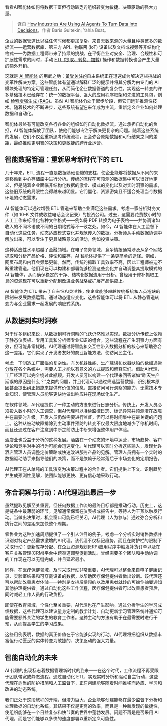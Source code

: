
<!--
title: 各行各业如何利用AI代理将数据转化为决策
cover: https://cdn.thenewstack.io/media/2024/12/264ffd8e-ai-agents-turn-data-into-decisions.jpg
-->

看看AI智能体如何将数据丰富但行动匮乏的组织转变为敏捷、决策驱动的强大力量。

> 译自 [How Industries Are Using AI Agents To Turn Data Into Decisions](https://thenewstack.io/how-industries-are-using-ai-agents-to-turn-data-into-decisions/)，作者 Baris Gultekin; Yahia Bsat。

企业的数据管道比以往任何时候都更加复杂。来自无数来源的大量且种类繁多的数据流——运营数据库、第三方 API、物联网 (IoT) 设备以及文档或视频等非结构化格式——为数据工程师带来了持续的挑战。在平衡企业对安全、治理、合规性和可扩展性需求的同时，手动 [ETL (提取、转换、加载)](https://thenewstack.io/how-data-integration-is-evolving-beyond-etl/) 操作和数据转换也会产生大量的额外开销。

这就是 [AI 智能体](https://thenewstack.io/gitlab-uses-ai-agents-to-automate-non-coding-dev-work/) 的用武之地：[备受关注的](https://thenewstack.io/3-ai-trends-developers-need-to-know-in-2025)自主系统正在迅速成为解决这些挑战的变革性解决方案。这些智能体有望通过解释广泛的提示并将其分解为由专门的 AI 模块处理的特定可管理任务，从而简化企业数据管道的复杂性。实现这一转变的许多基础技术已经存在：统一的数据平台、强大的应用程序框架和先进的工具包，例如 [检索增强生成 (RAG)](https://thenewstack.io/why-rag-is-essential-for-next-gen-ai-development/)。虽然 AI 智能体仍处于起步阶段，但它们远非推测性技术。随着技术的不断进步，这些系统有望在来年成为主流，重新定义企业如何处理数据和自动化。

智能体最终有可能改变各行各业的组织如何自动化数据流。通过承担自动化的负担，AI 智能体解放了团队，使他们能够专注于解决更复杂的问题。随着这些系统的发展，它们不仅会重新思考传统流程，还会弥合原始数据和可行结果之间的差距，最终推动更明智的决策和更敏捷的跨行业运营。

## 智能数据管道：重新思考新时代下的 ETL

几十年来，ETL 流程一直是数据基础设施的支柱，使企业能够将数据从不同的来源移动到中心存储库中进行分析。传统的流程在可预测的数据集中可以很好地定义，但是随着企业面临非结构化数据的激增、模式的变化以及对实时洞察的需求，这些旧系统的局限性变得越来越明显。它们僵化、资源密集且不适合处理当今数据环境的动态需求。

AI 智能体可以通过增强 ETL 管道来帮助企业满足这些需求。考虑一家分析财务文件（如 10-K 文件或收益电话会议记录）的投资公司。过去，这需要花费数小时的人工工作来标准化各种文件格式——例如将 PDF 转换为电子表格——并协调诸如收入的不同术语或不同的日期格式等不一致之处。如今，AI 智能体在人工监督下自动化这些任务，动态适应模式变化并规范传入的数据。分析师从手动数据协调中解放出来，可以专注于更具战略意义的活动，例如投资决策。

这种适应性水平超越了金融领域。在电子商务领域，竞争情报通常涉及从多个网站抓取和分析产品价格、评论和库存，AI 智能体提供了一条更简单的途径。例如，网页布局和内容会频繁更新。然而，传统的抓取工具效率不高，因此工程师被迫不断重建管道。他们现在可以构建和部署能够检测这些变化并自动调整其提取模式的 AI 智能体，从而确保稳定的干净、结构化数据流用于分析。曾经用于修补抓取工具的资源现在可以重新分配到改进业务战略或扩展产品供应上。

AI 智能体为 ETL 带来了自主性和灵活性，使企业能够超越传统系统和人员短缺的限制来发展数据运营。通过动态适应变化，这些智能体可以将 ETL 从静态管道转变为与企业需求一起发展的响应式系统。

## 从数据到实时洞察

对于许多组织来说，从数据到可行洞察的飞跃仍然难以实现。数据分析传统上依赖于静态仪表板、专用工具和分析师专业知识的组合。这些流程在产生洞察力方面有效，但可能非常耗时。AI代理通过将智能和交互性带入数据分析的核心来帮助弥合这一差距。它们实现了开发者友好的商业智能方法，使访问民主化。

考虑一下制造工厂面临的复杂性。有关机器性能、生产延误和仪器缺陷的数据通常分散在各个系统中，需要人工才能以有意义的方式提取和解释它们。借助AI代理，工厂经理可以完全绕过此瓶颈。开发人员可以构建一个代理来回答诸如“昨天生产延误的原因是什么？”之类的问题，并且代理可以通过筛选运营数据、识别根本原因甚至提出纠正措施来提供有价值的信息。直接访问可行洞察的能力，无需技术专业知识，使管理人员能够更快地做出响应并在现场优化生产。

在软件领域，AI代理提供了一种主动的方法来进行日志分析。传统上，开发人员必须投入数小时的人工调查，但AI代理可以持续监控日志、标记异常并预测潜在故障并在需要时升级。开发人员仍然需要进行监督，但可以将时间集中在最关键的问题上。这种从被动故障排除到主动事件预防的转变不仅最大限度地减少了停机时间，而且还通过在客户注意到中断之前防止中断来增强整体用户体验。

酒店业也受益于分析的这种发展。酒店在一个动态的环境中运营，市场趋势、客户评论和竞争对手的行为可能会迅速变化。AI代理可以实时分析这些输入，发现允许酒店管理人员调整定价策略或快速改进服务产品的见解。管理人员拥有一个实时的数据驱动助手来指导他们的决策，而不是依赖于经常落后于市场变化的定期报告。

AI代理正在从单纯的工具演变为决策过程中的合作者。它们提供上下文、识别趋势并生成预测性见解，使团队能够更快、更有信心地采取行动。

## 弥合洞察与行动：AI代理迈出最后一步

虽然提取见解至关重要，但任何数据工作流的最终目标都是推动行动。历史上，这是链条中最薄弱的环节。见解通常保留在仪表板或报告中，等待人为干预以触发行动。当做出决策时，机会窗口可能已经关闭。AI代理（人为参与）通过弥合分析和执行之间的差距来加快整个周期。

零售业为这种加速周期提供了一个引人注目的例子。考虑一个分析实时销售数据并识别对特定产品需求激增的AI代理。该代理不仅标记趋势，而且在防护栏的限制下采取行动：更新库存分配、在企业资源规划(ERP)应用程序中触发补货订单以及在客户关系管理(CRM)平台中跨渠道调整促销活动。曾经需要多个团队和手动协调的工作现在可以无缝完成，并且延迟最小。

同样，在[医疗保健](https://thenewstack.io/city-of-hope-redefines-predictive-sepsis-detection-using-kafka)领域，及时采取行动非常重要，AI代理可以整合来自电子健康记录、实验室结果和可穿戴设备的数据，以帮助医疗保健提供者做出诊断。该代理还可以帮助改善患者体验——特别是安排后续预约以及用患者就诊的可操作摘要通知其他护理提供者。通过自动化这些工作流程，医疗保健提供者可以改善患者预后，同时减轻工作人员的行政负担。

即使在教育领域，个性化至关重要，AI代理也在产生影响。通过分析学生的学习成绩数据，这些代理可以建议量身定制的教学计划、自动更新学习管理系统并通知可能需要额外关注的学生的教育工作者。这种主动的方法有助于在最需要时进行干预，从而提高学生的学习成果。

这些用例表明，数据的真正价值在于它能够实现的行动。AI代理将把组织从数据丰富但行动匮乏的实体转变为敏捷的、决策驱动的强大力量。

## 智能自动化的未来

AI 代理的出现标志着数据管理新时代的到来——在这个时代，工作流程不再受限于团队带宽或静态流程。通过自动化 ETL、实现实时分析和驱动自主行动，这些代理在适当的防护措施和人工监督下，正在创建能够随着时间推移而适应、学习和改进的动态系统。

我们正处于这段旅程的开端，但潜力巨大。企业能够创建能够在最少监督下分析和处理数据的自动化系统。其结果不仅是更高的效率，而且是一种新发现的敏捷性，使组织能够在一个日益复杂和快节奏的世界中蓬勃发展。问题不再是是否采用 AI 代理，而是它们能够以多快的速度部署以重新定义可能性。
